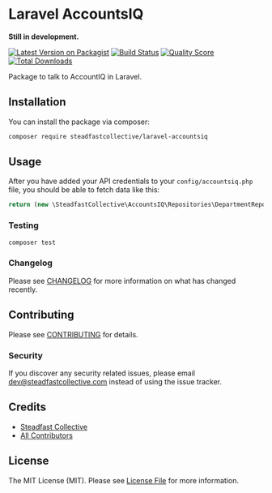 # Laravel AccountsIQ

**Still in development.**

[![Latest Version on Packagist](https://img.shields.io/packagist/v/steadfastcollective/laravel-accountsiq.svg?style=flat-square)](https://packagist.org/packages/steadfastcollective/laravel-accountsiq)
[![Build Status](https://img.shields.io/travis/steadfastcollective/laravel-accountsiq/master.svg?style=flat-square)](https://travis-ci.org/steadfastcollective/laravel-accountsiq)
[![Quality Score](https://img.shields.io/scrutinizer/g/steadfastcollective/laravel-accountsiq.svg?style=flat-square)](https://scrutinizer-ci.com/g/steadfastcollective/laravel-accountsiq)
[![Total Downloads](https://img.shields.io/packagist/dt/steadfastcollective/laravel-accountsiq.svg?style=flat-square)](https://packagist.org/packages/steadfastcollective/laravel-accountsiq)

Package to talk to AccountIQ in Laravel.

## Installation

You can install the package via composer:

```bash
composer require steadfastcollective/laravel-accountsiq
```

## Usage

After you have added your API credentials to your `config/accountsiq.php` file, you should be able to fetch data like this:

```php
return (new \SteadfastCollective\AccountsIQ\Repositories\DepartmentRepository())->getDepartmentList();
```

### Testing

``` bash
composer test
```

### Changelog

Please see [CHANGELOG](CHANGELOG.md) for more information on what has changed recently.

## Contributing

Please see [CONTRIBUTING](CONTRIBUTING.md) for details.

### Security

If you discover any security related issues, please email dev@steadfastcollective.com instead of using the issue tracker.

## Credits

- [Steadfast Collective](https://github.com/steadfastcollective)
- [All Contributors](../../contributors)

## License

The MIT License (MIT). Please see [License File](LICENSE.md) for more information.

